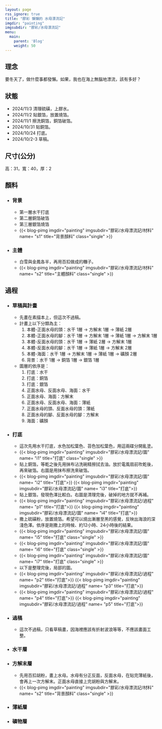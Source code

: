 ```yaml
---
layout: page
rss_ignore: true
title: "膠彩 懶懶的 水母漂流記"
imgdir: "painting"
imgsubdir: "膠彩/水母漂流記"
menu:
  main:
    parent: 'Blog'
    weight: 50
---
```

## **理念** ##
要冬天了，做什麼事都發懶。如果，我也在海上無腦地漂流，該有多好？

## **狀態** ##
* 2024/11/3 清理硫磺，上膠水。
* 2024/11/2 貼銀箔，放置燒箔。
* 2024/11/1 擦洗銅箔，銅箔破箔。
* 2024/10/31 貼銅箔。
* 2024/10/24 打底。
* 2024/10/2-3 草稿。

## **尺寸(公分)** ##
高：31，寬：40，厚：2

## **顏料** ##

* ### 背景 ###
  * 第一層水干打底
  * 第二層銅箔破箔
  * 第三層銀箔燒箔
  * {{< blog-pimg imgdir="painting" imgsubdir="膠彩/水母漂流記/材料" name= "s1" title="背景顏料" class="single" >}}

* ### 主體 ###
  * 白雪與金鳳各半，再用百扣做成的糰子。
  * {{< blog-pimg imgdir="painting" imgsubdir="膠彩/水母漂流記/材料" name= "s2" title="主體顏料" class="single" >}}

## **過程** ##

* ### 草稿與計畫 ###
  * 先畫在素描本上，但這次不過稿。
  * 計畫上以下分類為主：
      1. 本體-正面水母的頭：水干 1層 -> 方解末 1層 -> 薄紙 2層
      2. 本體-正面水母的腳：水干 1層 -> 方解末 1層 -> 薄紙 1層 -> 方解末 1層
      3. 本體-反面水母的頭：水干 1層 -> 薄紙 2層 -> 方解末 1層
      4. 本體-反面水母的腳：水干 1層 -> 薄紙 1層 -> 方解末 2層
      5. 本體-海面：水干 1層 -> 方解末 1層 -> 薄紙 1層 -> 礦顏 2層
      6. 背景：水干 1層 -> 銅箔 1層 -> 銀箔 1層
  * 圖層的依序是：
      1. 打底：水干
      2. 打底：銅箔
      3. 打底：銀箔
      4. 正面水母、反面水母、海面：水干
      5. 正面水母、海面：方解末
      6. 正面水母、反面水母、海面：薄紙
      7. 正面水母的頭、反面水母的頭：薄紙
      8. 正面水母的腳、反面水母的腳：方解末
      9. 海面：礦顏

* ### 打底 ###
  * 這次先用水干打底，水色加松葉色、苔色加松葉色，用這兩碟分開亂塗。
  * {{< blog-pimg imgdir="painting" imgsubdir="膠彩/水母漂流記/圖" name= "i1" title="打底" class="single" >}}
  * 貼上銅箔，等乾之後先用抹布沾洗碗精擦拭去油。放於電風扇前吹乾後，再來破箔。右圖是用抹布擦洗來破箔。
  * {{< blog-pimg imgdir="painting" imgsubdir="膠彩/水母漂流記/圖" name= "i2" title="打底">}}
    {{< blog-pimg imgdir="painting" imgsubdir="膠彩/水母漂流記/圖" name= "i3" title="打底">}}
  * 貼上銀箔，發現色澤比較白。右圖是清理完後，破掉的地方就不再補。
  * {{< blog-pimg imgdir="painting" imgsubdir="膠彩/水母漂流記/過程" name= "p1" title="打底">}}
    {{< blog-pimg imgdir="painting" imgsubdir="膠彩/水母漂流記/圖" name= "i4" title="打底">}}
  * 撒上硫磺粉，放置燒箔。希望可以燒出漸層至黑的感覺，反映出海浪的深淺色澤。依序是剛撒上的時候、約12小時、24小時後的結果。
  * {{< blog-pimg imgdir="painting" imgsubdir="膠彩/水母漂流記/圖" name= "i5" title="打底" class="single" >}}
  * {{< blog-pimg imgdir="painting" imgsubdir="膠彩/水母漂流記/圖" name= "i6" title="打底" class="single" >}}
  * {{< blog-pimg imgdir="painting" imgsubdir="膠彩/水母漂流記/圖" name= "i7" title="打底" class="single" >}}
  * 以下是整理完後，局部的圖。
  * {{< blog-pimg imgdir="painting" imgsubdir="膠彩/水母漂流記/過程" name= "p2" title="打底">}}
    {{< blog-pimg imgdir="painting" imgsubdir="膠彩/水母漂流記/過程" name= "p3" title="打底">}}
  * {{< blog-pimg imgdir="painting" imgsubdir="膠彩/水母漂流記/過程" name= "p4" title="打底">}}
    {{< blog-pimg imgdir="painting" imgsubdir="膠彩/水母漂流記/過程" name= "p5" title="打底">}}


* ### 過稿 ###
  * 這次不過稿，只看草稿畫，因海裡應該有折射波浪等等，不應該畫面工整。

* ### 水干層 ###
* ### 方解末層 ###
  * 先用百扣胡粉，畫上水母。水母有分正反面，反面水母，在貼完薄紙後，會再上一次方解末。正面水母直接上完胡粉與方解末。
  * {{< blog-pimg imgdir="painting" imgsubdir="膠彩/水母漂流記/材料" name= "s2" title="背景顏料" class="single" >}}

* ### 薄紙層 ###

* ### 礦物層 ###

